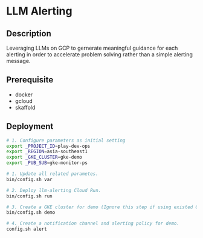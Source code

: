 # LLM Alerting

## Description
Leveraging LLMs on GCP to gernerate meaningful guidance for each alerting in order to accelerate problem solving rather than a simple alerting message.

## Prerequisite 

- docker
- gcloud
- skaffold


## Deployment
```bash
# 1. Configure parameters as initial setting
export _PROJECT_ID=play-dev-ops
export _REGION=asia-southeast1
export _GKE_CLUSTER=gke-demo
export _PUB_SUB=gke-monitor-ps

# 1. Update all related parametes.
bin/config.sh var

# 2. Deploy llm-alerting Cloud Run.
bin/config.sh run

# 3. Create a GKE cluster for demo (Ignore this step if using existed GKE)
bin/config.sh demo

# 4. Create a notification channel and alerting policy for demo.
config.sh alert


```